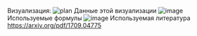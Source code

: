 Визуализация:
![plan](https://github.com/user-attachments/assets/696e8f6e-d28e-4c62-9693-f71fa5c396b7)
Данные этой визуализации
![image](https://github.com/user-attachments/assets/ab801caa-4ed4-4a94-be71-1c3c03cea6c0)
Используемые формулы
![image](https://github.com/user-attachments/assets/41a22281-b0e6-4e0a-ab31-0e48e2163330)
Используемая литература
https://arxiv.org/pdf/1709.04775

